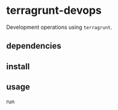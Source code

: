 # terragrunt-devops

Development operations using `terragrunt`.

## dependencies

## install



## usage

run 
```shell

```